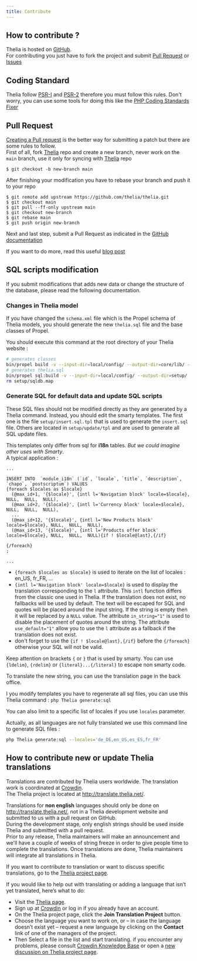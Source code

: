 ```yaml
---
title: Contribute
---
```


## How to contribute ?

Thelia is hosted on [GitHub](https://github.com/thelia/thelia).     
For contributing you just have to fork the project
and submit [Pull Request](https://help.github.com/articles/using-pull-requests) or [Issues](https://github.com/thelia/thelia)

## Coding Standard

Thelia follow [PSR-I](http://www.php-fig.org/psr/psr-1/) and [PSR-2](http://www.php-fig.org/psr/psr-2/) therefore you
must follow this rules. Don't worry, you can use some tools for doing this like the
[PHP Coding Standards Fixer](http://cs.sensiolabs.org/)

## Pull Request

[Creating a Pull request](https://help.github.com/articles/creating-a-pull-request) is the better way for submitting a
patch but there are some rules to follow.     
First of all, fork [Thelia](https://github.com/thelia/thelia) repo and create
a new branch, never work on the `main` branch, use it only for syncing with [Thelia](https://github.com/thelia/thelia) repo

```
$ git checkout -b new-branch main
```

After finishing your modification you have to rebase your branch and push it to your repo

```
$ git remote add upstream https://github.com/thelia/thelia.git
$ git checkout main
$ git pull --ff-only upstream main
$ git checkout new-branch
$ git rebase main
$ git push origin new-branch
```

Next and last step, submit a Pull Request as indicated in the [GitHub documentation](https://help.github.com/articles/creating-a-pull-request)

If you want to do more, read this useful [blog post](http://williamdurand.fr/2013/11/20/on-creating-pull-requests/)


## SQL scripts modification

If you submit modifications that adds new data or change the structure of the database, please read the following documentation.

### Changes in Thelia model

If you have changed the `schema.xml` file which is the Propel schema of Thelia models, you should generate the new `thelia.sql` file and the base classes of Propel.

You should execute this command at the root directory of your Thelia website :

```sh
# generates classes
bin/propel build -v --input-dir=local/config/ --output-dir=core/lib/ --enable-identifier-quoting
# generates thelia.sql
bin/propel sql:build -v --input-dir=local/config/ --output-dir=setup/
rm setup/sqldb.map
```

### Generate SQL for default data and update SQL scripts

These SQL files should not be modified directly as they are generated by a Thelia command. Instead, you should edit the smarty templates. The first one is the file `setup/insert.sql.tpl` that is used to generate the `insert.sql` file. Others are located in `setup/update/tpl` and are used to generate all SQL update files.

This templates only differ from sql for **i18n** tables. *But we could imagine other uses with Smarty*.  
A typical application :

```smarty
...

INSERT INTO  `module_i18n` (`id`, `locale`, `title`, `description`, `chapo`, `postscriptum`) VALUES
{foreach $locales as $locale}
  (@max_id+1, '{$locale}', {intl l='Navigation block' locale=$locale}, NULL,  NULL,  NULL),
  (@max_id+2, '{$locale}', {intl l='Currency block' locale=$locale}, NULL,  NULL,  NULL),
  ...
  (@max_id+12, '{$locale}', {intl l='New Products block' locale=$locale}, NULL,  NULL,  NULL),
  (@max_id+13, '{$locale}', {intl l='Products offer block' locale=$locale}, NULL,  NULL,  NULL){if ! $locale@last},{/if}

{/foreach}
;

...
```

- `{foreach $locales as $locale}` is used to iterate on the list of locales : en\_US, fr\_FR, ...
- `{intl l='Navigation block' locale=$locale}` is used to display the translation corresponding to the `l` attribute. This `intl` function
differs from the classic one used in Thelia. If the translation does not exist, no fallbacks will be used by default.
The text will be escaped for SQL and quotes will be placed around the input string. If the string is empty then it will be replaced by a `NULL` value.
The attribute `in_string="1"` is used to disable the placement of quotes around the string. The attribute `use_default="1"` allow you to use the `l`
attribute as a fallback if the translation does not exist.
- don't forget to use the `{if ! $locale@last},{/if}` before the `{/foreach}` otherwise your SQL will not be valid.

Keep attention on brackets `{` or `}` that is used by smarty. You can use `{ldelim}`, `{rdelim}` or `{literal}...{/literal}` to escape non smarty code.

To translate the new string, you can use the translation page in the back office.

I you modify templates you have to regenerate all sql files, you can use this Thelia command : `php Thelia generate:sql`

You can also limit to a specific list of locales if you use `locales` parameter.

Actually, as all languages are not fully translated we use this command line to generate SQL files :

```sh
php Thelia generate:sql --locales='de_DE,en_US,es_ES,fr_FR'
```


## How to contribute new or update Thelia translations

Translations are contributed by Thelia users worldwide. The translation work is coordinated at [Crowdin](http://crowdin.com).  
The Thelia project is located at <http://translate.thelia.net/>.

Translations for **non english** languages should only be done on <http://translate.thelia.net/>, not in a Thelia development website and submitted to us with a pull request on GitHub.  
During the development stage, only english strings should be used inside Thelia and submitted with a pull request.  
Prior to any release, Thelia maintainers will make an announcement and we'll have a couple of weeks
of string freeze in order to give people time to complete the translations.
Once translations are done, Thelia maintainers will integrate all translations in Thelia.

If you want to contribute to translation or want to discuss specific translations, go to the [Thelia project page](http://translate.thelia.net/).

If you would like to help out with translating or adding a language that isn’t yet translated, here’s what to do:

- Visit the [Thelia page](http://translate.thelia.net/).
- Sign up at  [Crowdin](http://crowdin.com) or log in if you already have an account.
- On the Thelia project page, click the **Join Translation Project** button.
- Choose the language you want to work on, or – in case the language doesn’t exist yet – request a new language by clicking on the **Contact** link of one of the managers of the project.
- Then Select a file in the list and start translating. if you encounter any problems, please consult [Crowdin Knowledge Base](https://support.crowdin.com/) or open a [new discussion on Thelia project page](http://translate.thelia.net/project/thelia/discussions).